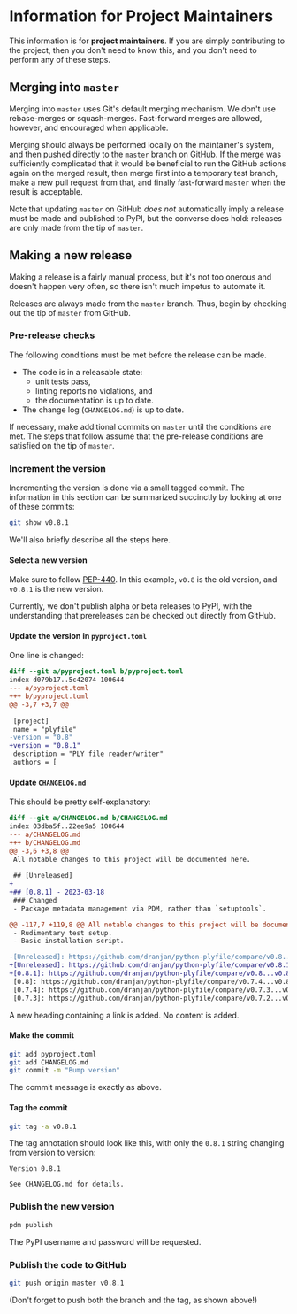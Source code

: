# Information for Project Maintainers

This information is for **project maintainers**. If you are simply
contributing to the project, then you don't need to know this, and you
don't need to perform any of these steps.

## Merging into `master`

Merging into `master` uses Git's default merging mechanism. We don't use
rebase-merges or squash-merges. Fast-forward merges are allowed, however,
and encouraged when applicable.

Merging should always be performed locally on the maintainer's system,
and then pushed directly to the `master` branch on GitHub. If the merge
was sufficiently complicated that it would be beneficial to run the
GitHub actions again on the merged result, then merge first into a
temporary test branch, make a new pull request from that, and finally
fast-forward `master` when the result is acceptable.

Note that updating `master` on GitHub _does not_ automatically imply a
release must be made and published to PyPI, but the converse does hold:
releases are only made from the tip of `master`.

## Making a new release

Making a release is a fairly manual process, but it's not too onerous and
doesn't happen very often, so there isn't much impetus to automate it.

Releases are always made from the `master` branch. Thus, begin by checking
out the tip of `master` from GitHub.

### Pre-release checks

The following conditions must be met before the release can be made.

- The code is in a releasable state:
    - unit tests pass,
    - linting reports no violations, and
    - the documentation is up to date.
- The change log (`CHANGELOG.md`) is up to date.

If necessary, make additional commits on `master` until the conditions
are met. The steps that follow assume that the pre-release conditions
are satisfied on the tip of `master`.

### Increment the version

Incrementing the version is done via a small tagged commit. The
information in this section can be summarized succinctly by looking at
one of these commits:

```bash
git show v0.8.1
```

We'll also briefly describe all the steps here.

#### Select a new version

Make sure to follow [PEP-440](https://peps.python.org/pep-0440/).
In this example, `v0.8` is the old version, and `v0.8.1` is the new
version.

Currently, we don't publish alpha or beta releases to PyPI, with the
understanding that prereleases can be checked out directly from GitHub.

#### Update the version in `pyproject.toml`

One line is changed:

```diff
diff --git a/pyproject.toml b/pyproject.toml
index d079b17..5c42074 100644
--- a/pyproject.toml
+++ b/pyproject.toml
@@ -3,7 +3,7 @@
 
 [project]
 name = "plyfile"
-version = "0.8"
+version = "0.8.1"
 description = "PLY file reader/writer"
 authors = [
```

#### Update `CHANGELOG.md`

This should be pretty self-explanatory:

```diff
diff --git a/CHANGELOG.md b/CHANGELOG.md
index 03dba5f..22ee9a5 100644
--- a/CHANGELOG.md
+++ b/CHANGELOG.md
@@ -3,6 +3,8 @@
 All notable changes to this project will be documented here.
 
 ## [Unreleased]
+
+## [0.8.1] - 2023-03-18
 ### Changed
 - Package metadata management via PDM, rather than `setuptools`.

@@ -117,7 +119,8 @@ All notable changes to this project will be documented here.
 - Rudimentary test setup.
 - Basic installation script.

-[Unreleased]: https://github.com/dranjan/python-plyfile/compare/v0.8...HEAD
+[Unreleased]: https://github.com/dranjan/python-plyfile/compare/v0.8.1...HEAD
+[0.8.1]: https://github.com/dranjan/python-plyfile/compare/v0.8...v0.8.1
 [0.8]: https://github.com/dranjan/python-plyfile/compare/v0.7.4...v0.8
 [0.7.4]: https://github.com/dranjan/python-plyfile/compare/v0.7.3...v0.7.4
 [0.7.3]: https://github.com/dranjan/python-plyfile/compare/v0.7.2...v0.7.3
```

A new heading containing a link is added. No content is added.

#### Make the commit

```bash
git add pyproject.toml
git add CHANGELOG.md
git commit -m "Bump version"
```

The commit message is exactly as above.

#### Tag the commit

```bash
git tag -a v0.8.1
```

The tag annotation should look like this, with only the `0.8.1` string
changing from version to version:

```none
Version 0.8.1

See CHANGELOG.md for details.
```

### Publish the new version

```bash
pdm publish
```

The PyPI username and password will be requested.

### Publish the code to GitHub

```bash
git push origin master v0.8.1
```

(Don't forget to push both the branch and the tag, as shown above!)
